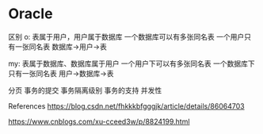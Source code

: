 # Oracle

区别
o:
表属于用户，用户属于数据库
一个数据库可以有多张同名表
一个用户只有一张同名表
数据库→用户→表

my:
表属于数据库、数据库属于用户
一个用户下可以有多张同名表
一个数据库下只有一张同名表
用户→数据库→表

分页
事务的提交
事务隔离级别
事务的支持
并发性



References
https://blog.csdn.net/fhkkkbfgggjk/article/details/86064703

https://www.cnblogs.com/xu-cceed3w/p/8824199.html
